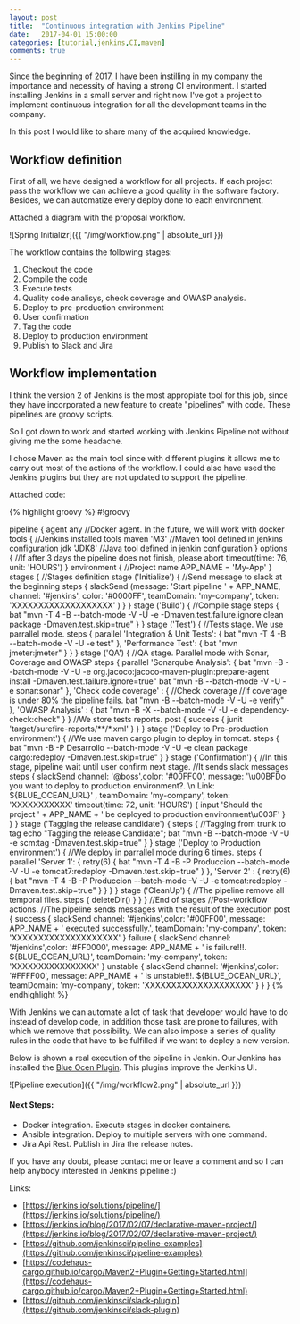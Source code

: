 ```yaml
---
layout: post
title:  "Continuous integration with Jenkins Pipeline"
date:   2017-04-01 15:00:00
categories: [tutorial,jenkins,CI,maven]
comments: true
---
```

Since the beginning of 2017, I have been instilling in my company the importance and necessity of having a strong CI environment. I started installing Jenkins in a small server and right now I've got a project to implement continuous integration for all the development teams in the company.

In this post I would like to share many of the acquired knowledge.

## Workflow definition

First of all, we have designed a workflow for all projects. If each project pass the workflow we can achieve a good quality in the software factory.
Besides, we can automatize every deploy done to each environment.

Attached a diagram with the proposal workflow.

![Spring Initializr]({{ "/img/workflow.png" | absolute_url }})

The workflow contains the following stages:

1. Checkout the code
2. Compile the code
3. Execute tests
4. Quality code analisys, check coverage and OWASP analysis.
5. Deploy to pre-production environment
6. User confirmation
7. Tag the code
8. Deploy to production environment
9. Publish to Slack and Jira

## Workflow implementation

I think the version 2 of Jenkins is the most appropiate tool for this job, since they have incorporated a new feature to create "pipelines" with code. These pipelines are groovy scripts.

So I got down to work and started working with Jenkins Pipeline not without giving me the some headache.

I chose Maven as the main tool since with different plugins it allows me to carry out most of the actions of the workflow. I could also have used the Jenkins plugins but they are not updated to support the pipeline.

Attached code:

{% highlight groovy %}
#!groovy

pipeline {
     agent any    //Docker agent. In the future, we will work with docker
     tools { //Jenkins installed tools
        maven 'M3' //Maven tool defined in jenkins configuration
        jdk 'JDK8' //Java tool defined in jenkin configuration
    }
    options {
        //If after 3 days the pipeline does not finish, please abort
        timeout(time: 76, unit: 'HOURS') 
    }
    environment {
        //Project name
        APP_NAME = 'My-App'
    }
    stages { //Stages definition
       stage ('Initialize') { //Send message to slack at the beginning
             steps {
                  slackSend (message: 'Start pipeline ' + APP_NAME, channel: '#jenkins', color: '#0000FF', teamDomain: 'my-company', token: 'XXXXXXXXXXXXXXXXXXX' )
            }
       }
       stage ('Build') { //Compile stage
            steps {
                 bat "mvn -T 4 -B --batch-mode -V -U -e -Dmaven.test.failure.ignore clean package -Dmaven.test.skip=true"
            }
       }
       stage ('Test') {
            //Tests stage. We use parrallel mode.
            steps {
                 parallel 'Integration & Unit Tests': {
                     bat "mvn -T 4 -B --batch-mode -V -U -e test"
                 }, 'Performance Test': {
                     bat "mvn jmeter:jmeter"
                 }
           }
       }
       stage ('QA') {
       //QA stage. Parallel mode with Sonar, Coverage and OWASP
           steps {
                parallel 'Sonarqube Analysis': {
                    bat "mvn -B --batch-mode -V -U -e org.jacoco:jacoco-maven-plugin:prepare-agent install -Dmaven.test.failure.ignore=true"
                    bat "mvn -B --batch-mode -V -U -e sonar:sonar"
               }, 'Check code coverage' : {
                    //Check coverage
                    //If coverage is under 80% the pipeline fails.
                    bat "mvn -B --batch-mode -V -U -e verify"
               }, 'OWASP Analysis' : {
                    bat "mvn -B -X --batch-mode -V -U -e dependency-check:check"
               }
          }
          //We store tests reports.
          post {
               success {
                    junit 'target/surefire-reports/**/*.xml' 
               }
          }
      }
      stage ('Deploy to Pre-production environment') {
      //We use maven cargo plugin to deploy in tomcat.
           steps {
                bat "mvn -B -P Desarrollo --batch-mode -V -U -e clean package cargo:redeploy -Dmaven.test.skip=true"
           }
      }
      stage ('Confirmation') {
      //In this stage, pipeline wait until user confirm next stage.
      //It sends slack messages
           steps {
                slackSend channel: '@boss',color: '#00FF00', message: '\u00BFDo you want to deploy to production environment?. \n Link: ${BLUE_OCEAN_URL}' , teamDomain: 'my-company', token: 'XXXXXXXXXXX'
                timeout(time: 72, unit: 'HOURS') {
                    input 'Should the project ' + APP_NAME + ' be deployed to production environment\u003F'
                }
           }
      }
      stage ('Tagging the release candidate') {
           steps {
               //Tagging from trunk to tag
               echo "Tagging the release Candidate";
               bat "mvn -B --batch-mode -V -U -e scm:tag -Dmaven.test.skip=true"
          }
      }
      stage ('Deploy to Production environment') {
           //We deploy in parrallel mode during 6 times. 
           steps {
                parallel 'Server 1': {
                    retry(6) {
                        bat "mvn -T 4 -B -P Produccion --batch-mode -V -U -e tomcat7:redeploy -Dmaven.test.skip=true"
                    }
                }, 'Server 2' : {
                    retry(6) {
                        bat "mvn -T 4 -B -P Produccion --batch-mode -V -U -e tomcat:redeploy -Dmaven.test.skip=true"
                    }
                }
           }
      }
      stage ('CleanUp') {
      //The pipeline remove all temporal files.
           steps {
                deleteDir()
           }
      }
    } //End of stages
    //Post-workflow actions.
    //The pipeline sends messages with the result of the execution
    post {
      success {
           slackSend channel: '#jenkins',color: '#00FF00', message: APP_NAME + ' executed successfully.', teamDomain: 'my-company', token: 'XXXXXXXXXXXXXXXXXXXX'
      }
      failure {
           slackSend channel: '#jenkins',color: '#FF0000', message: APP_NAME + ' is failure!!!. ${BLUE_OCEAN_URL}', teamDomain: 'my-company', token: 'XXXXXXXXXXXXXXXX'
      }
      unstable {
           slackSend channel: '#jenkins',color: '#FFFF00', message: APP_NAME + ' is unstable!!!. ${BLUE_OCEAN_URL}', teamDomain: 'my-company', token: 'XXXXXXXXXXXXXXXXXXXX'
      }
    }
   }
{% endhighlight %}

With Jenkins we can automate a lot of task that developer would have to do instead of develop code, in addition those task are prone to failures, with which we remove that possibility. We can also impose a series of quality rules in the code that have to be fulfilled if we want to deploy a new version.

Below is shown a real execution of the pipeline in Jenkin. Our Jenkins has installed the [Blue Ocen Plugin](https://jenkins.io/projects/blueocean/). This plugins improve the Jenkins UI. 

![Pipeline execution]({{ "/img/workflow2.png" | absolute_url }})

#### Next Steps:

* Docker integration. Execute stages in docker containers.
* Ansible integration. Deploy to multiple servers with one command.
* Jira Api Rest. Publish in Jira the release notes.

If you have any doubt, please contact me or leave a comment and so I can help anybody interested in Jenkins pipeline :)

Links:

* [https://jenkins.io/solutions/pipeline/](https://jenkins.io/solutions/pipeline/)
* [https://jenkins.io/blog/2017/02/07/declarative-maven-project/](https://jenkins.io/blog/2017/02/07/declarative-maven-project/)
* [https://github.com/jenkinsci/pipeline-examples](https://github.com/jenkinsci/pipeline-examples)
* [https://codehaus-cargo.github.io/cargo/Maven2+Plugin+Getting+Started.html](https://codehaus-cargo.github.io/cargo/Maven2+Plugin+Getting+Started.html)
* [https://github.com/jenkinsci/slack-plugin](https://github.com/jenkinsci/slack-plugin)